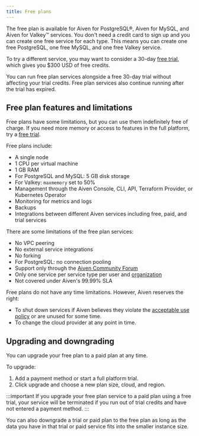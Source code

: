 ```yaml
---
title: Free plans
---
```


The free plan is available for Aiven for PostgreSQL®, Aiven for MySQL, and Aiven for Valkey™ services. You don't need a credit card to sign up and you can create one free service for each type. This means you can create one free PostgreSQL, one free MySQL, and one free Valkey service.

To try a different service, you may want to consider a
30-day [free trial](/docs/platform/concepts/free-trial),
which gives you $300 USD of free credits.

You can run free plan services alongside a free 30-day trial without
affecting your trial credits. Free plan services also continue running
after the trial has expired.

## Free plan features and limitations

Free plans have some limitations, but you can use them indefinitely free
of charge. If you need more memory or access to features in the full
platform, try a [free trial](/docs/platform/concepts/free-trial).

Free plans include:

-   A single node
-   1 CPU per virtual machine
-   1 GB RAM
-   For PostgreSQL and MySQL: 5 GB disk storage
-   For Valkey: `maxmemory` set to 50%
-   Management through the Aiven Console, CLI, API, Terraform Provider, or
    Kubernetes Operator
-   Monitoring for metrics and logs
-   Backups
-   Integrations between different Aiven services including free, paid,
    and trial services

There are some limitations of the free plan services:

-   No VPC peering
-   No external service integrations
-   No forking
-   For PostgreSQL: no connection pooling
-   Support only through the [Aiven Community
    Forum](https://aiven.io/community/forum/)
-   Only one service per service type per user and
    [organization](/docs/platform/concepts/orgs-units-projects)
-   Not covered under Aiven's 99.99% SLA

Free plans do not have any time limitations. However, Aiven reserves the right:

- To shut down services if Aiven believes they violate the [acceptable use policy](https://aiven.io/terms) or are unused for some time.
- To change the cloud provider at any point in time.

## Upgrading and downgrading

You can upgrade your free plan to a paid plan at any time.

To upgrade:

1. Add a payment method or start a full platform trial.
1. Click upgrade and  choose a new plan size, cloud, and region.

:::important
If you upgrade your free plan service to a paid plan using a free trial,
your service will be terminated if you run out of trial credits and have
not entered a payment method.
:::

You can also downgrade a trial or paid plan to the free plan as long as
the data you have in that trial or paid service fits into the smaller
instance size.
